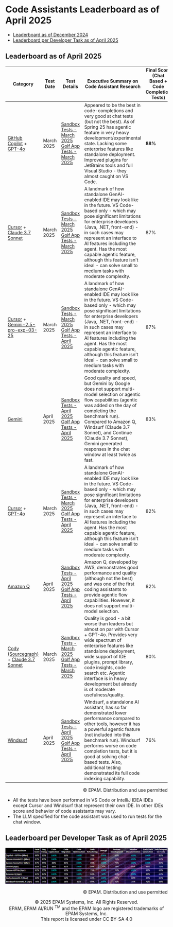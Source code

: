 # Code Assistants Leaderboard as of April 2025

- [Leaderboard as of December 2024](code-assistants.md)
- [Leaderboard per Developer Task as of April 2025](#leaderboard-per-developer-task-as-of-april-2025)

## Leaderboard as of April 2025

| Category                                                                                                                   | Test Date  | Test Details                                                                                                                                                                                                         | Executive Summary on Code Assistant Research                                                                                                                                                                                                                         | Final Score (Chat Based + Code Completion Tests) | Chat Based Tests (109 tests) | Code Completion Tests (60 tests) |
|----------------------------------------------------------------------------------------------------------------------------|------------|----------------------------------------------------------------------------------------------------------------------------------------------------------------------------------------------------------------------|------------------------------------------------------------------------------------------------------------------------------------------------------------------------------------------------------------------------------------|-------------------------------------------------|------------------------------|----------------------------------|
| [GitHub Copilot](https://github.com/features/copilot) + [GPT-4o](https://platform.openai.com/docs/models/gpt-4o)           | March 2025 | [Sandbox Tests - March 2025](reports/copilot/2025/copilot-gpt4o-sandbox-tests-march-2025.md) <br> [Golf App Tests - March 2025](reports/copilot/2025/copilot-gpt4o-golf-app-tests-march-2025.md)                     | Appeared to be the best in code-completions and very good at chat tests (but not the best). As of Spring 25 has agentic feature in very heavy development/experimental state. Lacking some enterprise features like standalone deployment. Improved plugins for JetBrains tools and full Visual Studio - they almost caught on VS Code. | **88%**                                         | 91%                          | **82%**                         |
| [Cursor](https://www.cursor.com/) + [Claude 3.7 Sonnet](https://www.anthropic.com/news/claude-3.7-sonnet)                  | March 2025 | [Sandbox Tests - March 2025](reports/cursor/2025/cursor-sonnet3.7-sandbox-tests-march-2025.md) <br> [Golf App Tests - March 2025](reports/cursor/2025/cursor-sonnet3.7-golf-app-tests-march-2025.md)                 | A landmark of how standalone GenAI-enabled IDE may look like in the future. VS Code-based only - which may pose significant limitations for enterprise developers (Java, .NET, front-end) - in such cases may represent an interface to AI features including the agent. Has the most capable agentic feature, although this feature isn't ideal - can solve small to medium tasks with moderate complexity. | 87%                                             | **95%**                      | 72%                             |
| [Cursor](https://www.cursor.com/) + [Gemini-2.5-pro-exp-03-25](https://cloud.google.com/gemini/docs/overview)              | March 2025 | [Sandbox Tests - March 2025](reports/cursor/2025/cursor-gemini2.5-sandbox-tests-march-2025.md) <br> [Golf App Tests - April 2025](reports/cursor/2025/cursor-gemini2.5-golf-app-tests-april-2025.md)                 | A landmark of how standalone GenAI-enabled IDE may look like in the future. VS Code-based only - which may pose significant limitations for enterprise developers (Java, .NET, front-end) - in such cases may represent an interface to AI features including the agent. Has the most capable agentic feature, although this feature isn't ideal - can solve small to medium tasks with moderate complexity. | 87%                                             | **95%**                      | 72%                             |
| [Gemini](https://gemini.google.com/app)                                                                                    | April 2025 | [Sandbox Tests - April 2025](reports/gemini/2025/gemini-sandbox-tests-april-2025.md) <br> [Golf App Tests - April 2025](reports/gemini/2025/gemini-golf-app-tests-april-2025.md)                                     | Good quality and speed, but Gemini by Google does not support multi-model selection or agentic flow capabilities (agentic was added on the day of completing the benchmark run). Compared to Amazon Q, Windsurf (Claude 3.7 Sonnet), and Continue (Claude 3.7 Sonnet), Gemini generated responses in the chat window at least twice as fast. | 83%                                             | 90%                          | 70%                             |
| [Cursor](https://www.cursor.com/) + [GPT-4o](https://platform.openai.com/docs/models/gpt-4o)                               | March 2025 | [Sandbox Tests - March 2025](reports/cursor/2025/cursor-gpt4o-sandbox-tests-march-2025.md) <br> [Golf App Tests - April 2025](reports/cursor/2025/cursor-gpt4o-golf-app-tests-april-2025.md)                         | A landmark of how standalone GenAI-enabled IDE may look like in the future. VS Code-based only - which may pose significant limitations for enterprise developers (Java, .NET, front-end) - in such cases may represent an interface to AI features including the agent. Has the most capable agentic feature, although this feature isn't ideal - can solve small to medium tasks with moderate complexity. | 82%                                             | 88%                          | 72%                             |
| [Amazon Q](https://aws.amazon.com/q/)                                                                                      | April 2025 | [Sandbox Tests - April 2025](reports/amazon-q/2025/amazon-q-sandbox-tests-april-2025.md) <br> [Golf App Tests - April 2025](reports/amazon-q/2025/amazon-q-sandbox-tests-april-2025.md)                              | Amazon Q, developed by AWS, demonstrates good performance and quality (although not the best) and was one of the first coding assistants to provide agentic flow capabilities. However, it does not support multi-model selection.                                                                  | 82%                                             | 91%                          | 65%                             |
| [Cody (Sourcegraph)](https://sourcegraph.com/cody) + [Claude 3.7 Sonnet](https://www.anthropic.com/news/claude-3.7-sonnet) | March 2025 | [Sandbox Tests - March 2025](reports/sourcegraph-cody/2025/cody-sonnet3.7-sandbox-tests-march-2025.md) <br> [Golf App Tests - March 2025](reports/sourcegraph-cody/2025/cody-sonnet3.7-golf-app-tests-march-2025.md) | Quality is good - a bit worse than leaders but almost on par with Cursor + GPT-4o. Provides very wide spectrum of enterprise features like standalone deployment, wide support of IDE plugins, prompt library, code insights, code search etc. Agentic interface is in heavy development but already is of moderate usefulness/quality.                    | 80%                                             | 90%                          | 63%                             |
| [Windsurf](https://windsurf.com/editor)                                                                                    | April 2025 | [Sandbox Tests - April 2025](reports/windsurf/2025/windsurf-sonnet3.7-sandbox-tests-april-2025.md) <br> [Golf App Tests - April 2025](reports/windsurf/2025/windsurf-sonnet3.7-golf-app-tests-april-2025.md)         | Windsurf, a standalone AI assistant, has so far demonstrated lower performance compared to other tools, however it has a powerful agentic feature (not included into this benchmark run). Windsurf performs worse on code completion tests, but it is good at solving chat-based tests. Also, additional testing demonstrated its full code indexing capability. | 76%                                             | 91%                          | 50%                             |

<div style='text-align: right;'> © EPAM. Distribution and use permitted </div>

- All the tests have been performed in VS Code or IntelliJ IDEA IDEs except Cursor and Windsurf that represent their own IDE. In other IDEs score and behavior of code assistants may vary.
- The LLM specified for the code assistant was used to run tests for the chat window.

## Leaderboard per Developer Task as of April 2025
![code-assistants-performance-dec-2024.png](../../images/sandbox-test/code-assistants-performance-engineering-benchmark-detailed-apr-25-2.png)
<div style='text-align: right;'> © EPAM. Distribution and use permitted </div>

<p style="text-align: center;">    © 2025 EPAM Systems, Inc. All Rights Reserved.<br/>    EPAM, EPAM AI/RUN <sup>TM</sup> and the EPAM logo are registered trademarks of EPAM Systems, Inc.<br>    This report is licensed under CC BY-SA 4.0<br/></p>

